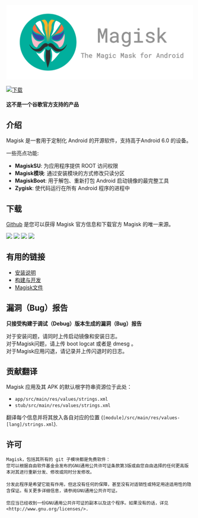 ![](docs/images/logo.png)

[![下载](https://img.shields.io/badge/dynamic/json?color=green&label=Downloads&query=totalString&url=https%3A%2F%2Fraw.githubusercontent.com%2Ftopjohnwu%2Fmagisk-files%2Fcount%2Fcount.json&cacheSeconds=1800)](https://raw.githubusercontent.com/topjohnwu/magisk-files/count/count.json)

#### 这不是一个谷歌官方支持的产品

## 介绍

Magisk 是一套用于定制化 Android 的开源软件，支持高于Android 6.0 的设备。<br>

一些亮点功能:

- **MagiskSU**: 为应用程序提供 ROOT 访问权限
- **Magisk模块**: 通过安装模块的方式修改只读分区
- **MagiskBoot**: 用于解包、重新打包 Android 启动镜像的最完整工具
- **Zygisk**: 使代码运行在所有 Android 程序的进程中

## 下载

[Github](https://github.com/topjohnwu/Magisk/) 是您可以获得 Magisk 官方信息和下载官方 Magisk 的唯一来源。

[![](https://img.shields.io/badge/Magisk-v26.1-blue)](https://github.com/topjohnwu/Magisk/releases/tag/v26.1)
[![](https://img.shields.io/badge/Magisk%20Beta-v26.1-blue)](https://github.com/topjohnwu/Magisk/releases/tag/v26.1)
[![](https://img.shields.io/badge/Magisk-Canary-red)](https://raw.githubusercontent.com/topjohnwu/magisk-files/canary/app-release.apk)
[![](https://img.shields.io/badge/Magisk-Debug-red)](https://raw.githubusercontent.com/topjohnwu/magisk-files/canary/app-debug.apk)

## 有用的链接

- [安装说明](https://topjohnwu.github.io/Magisk/install.html)
- [构建与开发](https://topjohnwu.github.io/Magisk/build.html)
- [Magisk文件](https://topjohnwu.github.io/Magisk/)

## 漏洞（Bug）报告

**只接受构建于调试（Debug）版本生成的漏洞（Bug）报告**

对于安装问题，请同时上传启动镜像和安装日志。<br>
对于Magisk问题，请上传 boot logcat 或者是 dmesg 。<br>
对于Magisk应用闪退，请记录并上传闪退时的日志。

## 贡献翻译

Magisk 应用及其 APK 的默认根字符串资源位于此处：

- `app/src/main/res/values/strings.xml`
- `stub/src/main/res/values/strings.xml`

翻译每个信息并将其放入各自对应的位置 (`[module]/src/main/res/values-[lang]/strings.xml`).

## 许可

    Magisk，包括其所有的 git 子模块都是免费软件：
    您可以根据自由软件基金会发布的GNU通用公共许可证条款第3版或由您自由选择的任何更高版本对其进行重新分发、修改或同时分发修改。

    分发此程序是希望它能有作用，但这没有任何的保障，甚至没有对适销性或特定用途适用性的隐含保证。有关更多详细信息，请参阅GNU通用公共许可证。

    您应当已经收到一份GNU通用公共许可证的副本以及这个程序。如果没有的话，详见<http://www.gnu.org/licenses/>.
